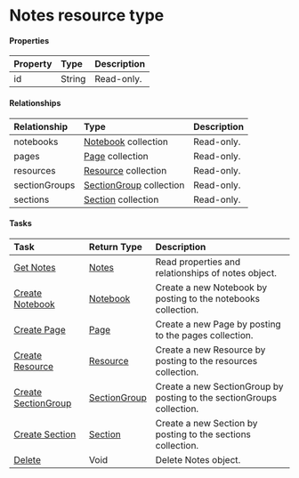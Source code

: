 # Notes resource type



#### Properties
| Property	   | Type	|Description|
|:---------------|:--------|:----------|
|id|String| Read-only.|

#### Relationships
| Relationship | Type	|Description|
|:---------------|:--------|:----------|
|notebooks|[Notebook](notebook.md) collection| Read-only.|
|pages|[Page](page.md) collection| Read-only.|
|resources|[Resource](resource.md) collection| Read-only.|
|sectionGroups|[SectionGroup](sectiongroup.md) collection| Read-only.|
|sections|[Section](section.md) collection| Read-only.|

#### Tasks

| Task		   | Return Type	|Description|
|:---------------|:--------|:----------|
|[Get Notes](../api/notes_get.md) | [Notes](notes.md) |Read properties and relationships of notes object.|
|[Create Notebook](../api/notes_post_notebooks.md) |[Notebook](notebook.md)| Create a new Notebook by posting to the notebooks collection.|
|[Create Page](../api/notes_post_pages.md) |[Page](page.md)| Create a new Page by posting to the pages collection.|
|[Create Resource](../api/notes_post_resources.md) |[Resource](resource.md)| Create a new Resource by posting to the resources collection.|
|[Create SectionGroup](../api/notes_post_sectiongroups.md) |[SectionGroup](sectiongroup.md)| Create a new SectionGroup by posting to the sectionGroups collection.|
|[Create Section](../api/notes_post_sections.md) |[Section](section.md)| Create a new Section by posting to the sections collection.|
|[Delete](../api/notes_delete.md) | Void	|Delete Notes object. |
